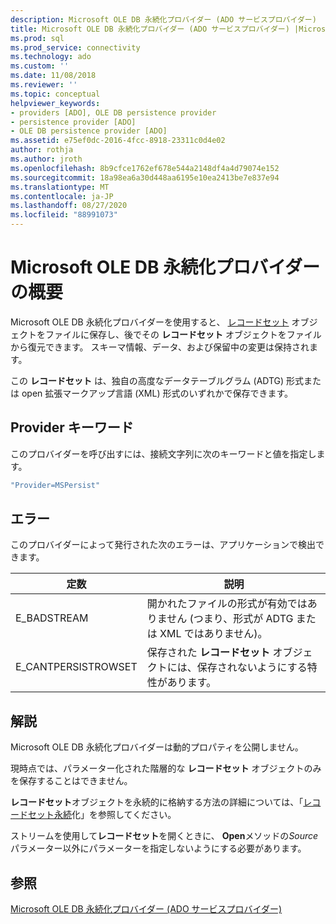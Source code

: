 ```yaml
---
description: Microsoft OLE DB 永続化プロバイダー (ADO サービスプロバイダー)
title: Microsoft OLE DB 永続化プロバイダー (ADO サービスプロバイダー) |Microsoft Docs
ms.prod: sql
ms.prod_service: connectivity
ms.technology: ado
ms.custom: ''
ms.date: 11/08/2018
ms.reviewer: ''
ms.topic: conceptual
helpviewer_keywords:
- providers [ADO], OLE DB persistence provider
- persistence provider [ADO]
- OLE DB persistence provider [ADO]
ms.assetid: e75ef0dc-2016-4fcc-8918-23311c0d4e02
author: rothja
ms.author: jroth
ms.openlocfilehash: 8b9cfce1762ef678e544a2148df4a4d79074e152
ms.sourcegitcommit: 18a98ea6a30d448aa6195e10ea2413be7e837e94
ms.translationtype: MT
ms.contentlocale: ja-JP
ms.lasthandoff: 08/27/2020
ms.locfileid: "88991073"
---
```

# <a name="microsoft-ole-db-persistence-provider-overview"></a>Microsoft OLE DB 永続化プロバイダーの概要
Microsoft OLE DB 永続化プロバイダーを使用すると、 [レコードセット](../../reference/ado-api/recordset-object-ado.md) オブジェクトをファイルに保存し、後でその **レコードセット** オブジェクトをファイルから復元できます。 スキーマ情報、データ、および保留中の変更は保持されます。

 この **レコードセット** は、独自の高度なデータテーブルグラム (ADTG) 形式または open 拡張マークアップ言語 (XML) 形式のいずれかで保存できます。

## <a name="provider-keyword"></a>Provider キーワード
 このプロバイダーを呼び出すには、接続文字列に次のキーワードと値を指定します。

```vb
"Provider=MSPersist"
```

## <a name="errors"></a>エラー
 このプロバイダーによって発行された次のエラーは、アプリケーションで検出できます。

|定数|説明|
|--------------|-----------------|
|E_BADSTREAM|開かれたファイルの形式が有効ではありません (つまり、形式が ADTG または XML ではありません)。|
|E_CANTPERSISTROWSET|保存された **レコードセット** オブジェクトには、保存されないようにする特性があります。|

## <a name="remarks"></a>解説
 Microsoft OLE DB 永続化プロバイダーは動的プロパティを公開しません。

 現時点では、パラメーター化された階層的な **レコードセット** オブジェクトのみを保存することはできません。

 **レコードセット**オブジェクトを永続的に格納する方法の詳細については、「[レコードセット永続](../data/more-about-recordset-persistence.md)化」を参照してください。

 ストリームを使用して**レコードセット**を開くときに、 **Open**メソッドの*Source*パラメーター以外にパラメーターを指定しないようにする必要があります。

## <a name="see-also"></a>参照
[Microsoft OLE DB 永続化プロバイダー (ADO サービスプロバイダー)]()